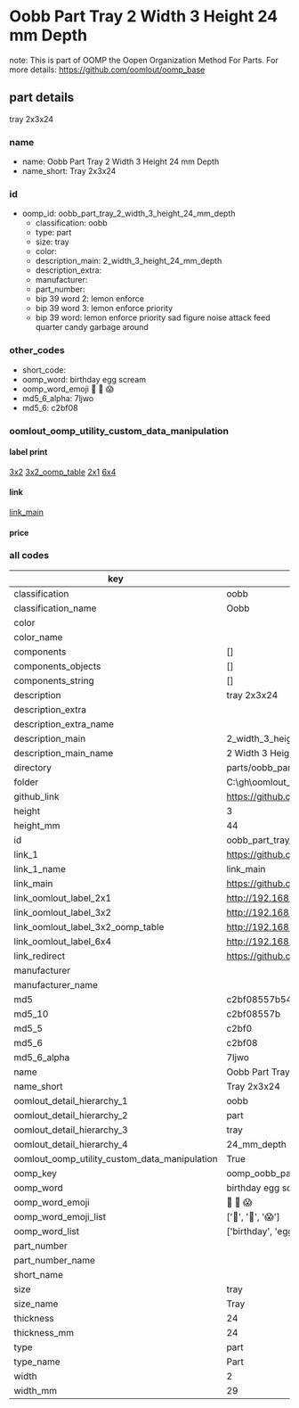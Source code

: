 # Oobb Part Tray 2 Width 3 Height 24 mm Depth  

note: This is part of OOMP the Oopen Organization Method For Parts. For more details: https://github.com/oomlout/oomp_base

##  part details
  



tray 2x3x24



### name
* name: Oobb Part Tray 2 Width 3 Height 24 mm Depth
* name_short: Tray 2x3x24 
### id
* oomp_id: oobb_part_tray_2_width_3_height_24_mm_depth
  * classification: oobb
  * type: part
  * size: tray
  * color: 
  * description_main: 2_width_3_height_24_mm_depth
  * description_extra: 
  * manufacturer: 
  * part_number: 
  * bip 39 word 2: lemon enforce
  * bip 39 word 3: lemon enforce priority
  * bip 39 word: lemon enforce priority sad figure noise attack feed quarter candy garbage around

### other_codes
* short_code: 
* oomp_word: birthday egg scream
* oomp_word_emoji :birthday: :egg: :scream:
* md5_6_alpha: 7ljwo
* md5_6: c2bf08






### oomlout_oomp_utility_custom_data_manipulation
#### label print
[3x2](http://192.168.1.245:1112/?label=oomp%207ljwo)
[3x2_oomp_table](http://192.168.1.108:1112/?label=oomp%207ljwo)
[2x1](http://192.168.1.242:1112/?label=oomp%207ljwo)
[6x4](http://192.168.1.55:1112/?label=oomp%207ljwo)    

#### link

[link_main](https://github.com/oomlout/oomlout_oobb_version_4_generated_parts/tree/main/navigation_oomp/oobb/part/tray/2_width_3_height_24_mm_depth/part)                              

#### price







### all codes 
| key | value |  
| --- | --- |  
| classification | oobb |  
| classification_name | Oobb |  
| color |  |  
| color_name |  |  
| components | [] |  
| components_objects | [] |  
| components_string | [] |  
| description | tray 2x3x24 |  
| description_extra |  |  
| description_extra_name |  |  
| description_main | 2_width_3_height_24_mm_depth |  
| description_main_name | 2 Width 3 Height 24 mm Depth |  
| directory | parts/oobb_part_tray_2_width_3_height_24_mm_depth |  
| folder | C:\gh\oomlout_oobb_version_4_generated_parts\parts\oobb_part_tray_2_width_3_height_24_mm_depth |  
| github_link | https://github.com/oomlout/oomlout_oomp_part_src/tree/main/parts/oobb_part_tray_2_width_3_height_24_mm_depth |  
| height | 3 |  
| height_mm | 44 |  
| id | oobb_part_tray_2_width_3_height_24_mm_depth |  
| link_1 | https://github.com/oomlout/oomlout_oobb_version_4_generated_parts/tree/main/navigation_oomp/oobb/part/tray/2_width_3_height_24_mm_depth/part |  
| link_1_name | link_main |  
| link_main | https://github.com/oomlout/oomlout_oobb_version_4_generated_parts/tree/main/navigation_oomp/oobb/part/tray/2_width_3_height_24_mm_depth/part |  
| link_oomlout_label_2x1 | http://192.168.1.242:1112/?label=oomp%207ljwo |  
| link_oomlout_label_3x2 | http://192.168.1.245:1112/?label=oomp%207ljwo |  
| link_oomlout_label_3x2_oomp_table | http://192.168.1.108:1112/?label=oomp%207ljwo |  
| link_oomlout_label_6x4 | http://192.168.1.55:1112/?label=oomp%207ljwo |  
| link_redirect | https://github.com/oomlout/oomlout_oobb_version_4_generated_parts/tree/main/parts/oobb_tray_02_03_24 |  
| manufacturer |  |  
| manufacturer_name |  |  
| md5 | c2bf08557b54a1ce572b0bdb55d28bfe |  
| md5_10 | c2bf08557b |  
| md5_5 | c2bf0 |  
| md5_6 | c2bf08 |  
| md5_6_alpha | 7ljwo |  
| name | Oobb Part Tray 2 Width 3 Height 24 mm Depth |  
| name_short | Tray 2x3x24  |  
| oomlout_detail_hierarchy_1 | oobb |  
| oomlout_detail_hierarchy_2 | part |  
| oomlout_detail_hierarchy_3 | tray |  
| oomlout_detail_hierarchy_4 | 24_mm_depth |  
| oomlout_oomp_utility_custom_data_manipulation | True |  
| oomp_key | oomp_oobb_part_tray_2_width_3_height_24_mm_depth |  
| oomp_word | birthday egg scream |  
| oomp_word_emoji | :birthday: :egg: :scream: |  
| oomp_word_emoji_list | [':birthday:', ':egg:', ':scream:'] |  
| oomp_word_list | ['birthday', 'egg', 'scream'] |  
| part_number |  |  
| part_number_name |  |  
| short_name |  |  
| size | tray |  
| size_name | Tray |  
| thickness | 24 |  
| thickness_mm | 24 |  
| type | part |  
| type_name | Part |  
| width | 2 |  
| width_mm | 29 |  
